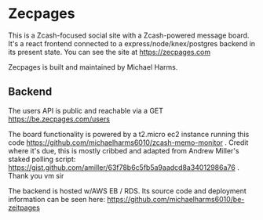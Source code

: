 # Zecpages

This is a Zcash-focused social site with a Zcash-powered message board. It's a react frontend connected to a express/node/knex/postgres backend in its present state. You can see the site at https://zecpages.com

Zecpages is built and maintained by Michael Harms. 

## Backend

The users API is public and reachable via a GET https://be.zecpages.com/users

The board functionality is powered by a t2.micro ec2 instance running this code https://github.com/michaelharms6010/zcash-memo-monitor . Credit where it's due, this is mostly cribbed and adapted from Andrew Miller's staked polling script: https://gist.github.com/amiller/63f78b6c5fb5a9aadcd8a34012986a76 . Thank you vm sir

The backend is hosted w/AWS EB / RDS. Its source code and deployment information can be seen here: https://github.com/michaelharms6010/be-zeitpages
